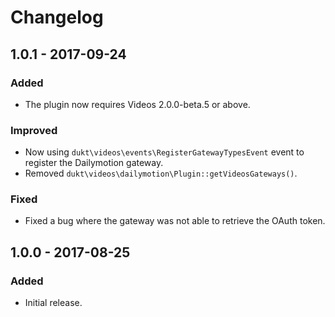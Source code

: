 Changelog
=========

## 1.0.1 - 2017-09-24

### Added
- The plugin now requires Videos 2.0.0-beta.5 or above.

### Improved
- Now using `dukt\videos\events\RegisterGatewayTypesEvent` event to register the Dailymotion gateway.
- Removed `dukt\videos\dailymotion\Plugin::getVideosGateways()`.

### Fixed
- Fixed a bug where the gateway was not able to retrieve the OAuth token.

## 1.0.0 - 2017-08-25

### Added
- Initial release.